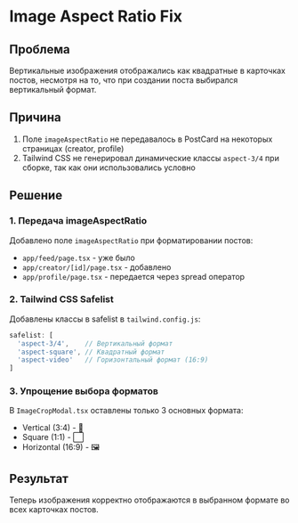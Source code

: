 # Image Aspect Ratio Fix

## Проблема
Вертикальные изображения отображались как квадратные в карточках постов, несмотря на то, что при создании поста выбирался вертикальный формат.

## Причина
1. Поле `imageAspectRatio` не передавалось в PostCard на некоторых страницах (creator, profile)
2. Tailwind CSS не генерировал динамические классы `aspect-3/4` при сборке, так как они использовались условно

## Решение

### 1. Передача imageAspectRatio
Добавлено поле `imageAspectRatio` при форматировании постов:
- `app/feed/page.tsx` - уже было
- `app/creator/[id]/page.tsx` - добавлено
- `app/profile/page.tsx` - передается через spread оператор

### 2. Tailwind CSS Safelist
Добавлены классы в safelist в `tailwind.config.js`:
```javascript
safelist: [
  'aspect-3/4',    // Вертикальный формат
  'aspect-square', // Квадратный формат
  'aspect-video'   // Горизонтальный формат (16:9)
]
```

### 3. Упрощение выбора форматов
В `ImageCropModal.tsx` оставлены только 3 основных формата:
- Vertical (3:4) - 📱
- Square (1:1) - ⬜
- Horizontal (16:9) - 🖼️

## Результат
Теперь изображения корректно отображаются в выбранном формате во всех карточках постов. 